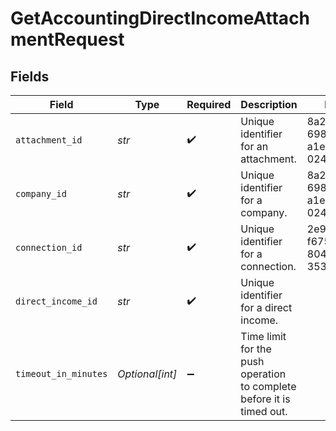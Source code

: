 # GetAccountingDirectIncomeAttachmentRequest


## Fields

| Field                                                                 | Type                                                                  | Required                                                              | Description                                                           | Example                                                               |
| --------------------------------------------------------------------- | --------------------------------------------------------------------- | --------------------------------------------------------------------- | --------------------------------------------------------------------- | --------------------------------------------------------------------- |
| `attachment_id`                                                       | *str*                                                                 | :heavy_check_mark:                                                    | Unique identifier for an attachment.                                  | 8a210b68-6988-11ed-a1eb-0242ac120002                                  |
| `company_id`                                                          | *str*                                                                 | :heavy_check_mark:                                                    | Unique identifier for a company.                                      | 8a210b68-6988-11ed-a1eb-0242ac120002                                  |
| `connection_id`                                                       | *str*                                                                 | :heavy_check_mark:                                                    | Unique identifier for a connection.                                   | 2e9d2c44-f675-40ba-8049-353bfcb5e171                                  |
| `direct_income_id`                                                    | *str*                                                                 | :heavy_check_mark:                                                    | Unique identifier for a direct income.                                |                                                                       |
| `timeout_in_minutes`                                                  | *Optional[int]*                                                       | :heavy_minus_sign:                                                    | Time limit for the push operation to complete before it is timed out. |                                                                       |